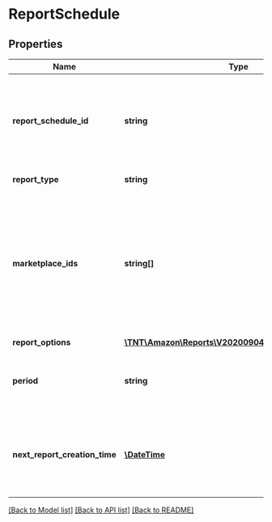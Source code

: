 # ReportSchedule

## Properties
Name | Type | Description | Notes
------------ | ------------- | ------------- | -------------
**report_schedule_id** | **string** | The identifier for the report schedule. This identifier is unique only in combination with a seller ID. | 
**report_type** | **string** | The report type. | 
**marketplace_ids** | **string[]** | A list of marketplace identifiers. The report document&#39;s contents will contain data for all of the specified marketplaces, unless the report type indicates otherwise. | [optional] 
**report_options** | [**\TNT\Amazon\Reports\V20200904\Model\ReportOptions**](ReportOptions.md) |  | [optional] 
**period** | **string** | An ISO 8601 period value that indicates how often a report should be created. | 
**next_report_creation_time** | [**\DateTime**](\DateTime.md) | The date and time when the schedule will create its next report, in ISO 8601 date time format. | [optional] 

[[Back to Model list]](../README.md#documentation-for-models) [[Back to API list]](../README.md#documentation-for-api-endpoints) [[Back to README]](../README.md)


